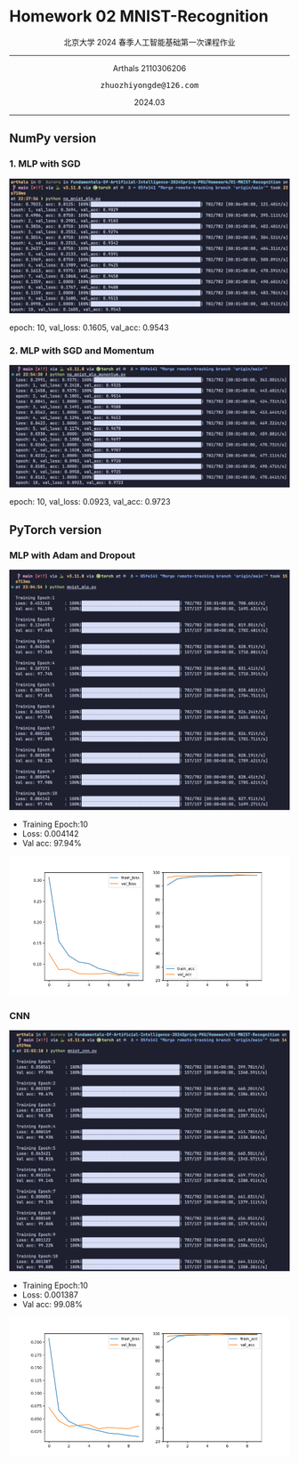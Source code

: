 # Homework 02 MNIST-Recognition

<center>
  北京大学 2024 春季人工智能基础第一次课程作业
</center>

---

<center>
  Arthals 2110306206
  <br/>
  <pre>zhuozhiyongde@126.com</pre>
  2024.03
</center>

---

## NumPy version

### 1. MLP with SGD

![np_mnist_mlp](README.assets/np_mnist_mlp.png)

epoch: 10, val_loss: 0.1605, val_acc: 0.9543

### 2. MLP with SGD and Momentum

![np_mnist_mlp_monentum](README.assets/np_mnist_mlp_monentum.png)

epoch: 10, val_loss: 0.0923, val_acc: 0.9723

## PyTorch version

### MLP with Adam and Dropout

![mlp_adam_dropout](README.assets/mlp_adam_dropout.png)

-   Training Epoch:10
-   Loss: 0.004142
-   Val acc: 97.94%

![loss_acc_cnn](README.assets/loss_acc_mlp.png)

### CNN

![cnn](README.assets/cnn.png)

-   Training Epoch:10
-   Loss: 0.001387
-   Val acc: 99.08%

![loss_acc_cnn](README.assets/loss_acc_cnn.png)
